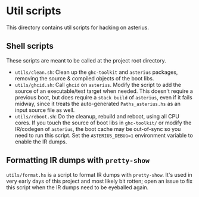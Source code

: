 # Util scripts

This directory contains util scripts for hacking on asterius.

## Shell scripts

These scripts are meant to be called at the project root directory.

* `utils/clean.sh`: Clean up the `ghc-toolkit` and `asterius` packages, removing
  the source & compiled objects of the boot libs.
* `utils/ghcid.sh`: Call `ghcid` on `asterius`. Modify the script to add the
  source of an executable/test target when needed. This doesn't require a
  previous boot, but does require a `stack build` of `asterius`, even if it
  fails midway, since it treats the auto-generated `Paths_asterius.hs` as an
  input source file as well.
* `utils/reboot.sh`: Do the cleanup, rebuild and reboot, using all CPU cores. If
  you touch the source of boot libs in `ghc-toolkit/` or modify the IR/codegen
  of `asterius`, the boot cache may be out-of-sync so you need to run this
  script. Set the `ASTERIUS_DEBUG=1` environment variable to enable the IR
  dumps.

## Formatting IR dumps with `pretty-show`

`utils/format.hs` is a script to format IR dumps with `pretty-show`. It's used
in very early days of this project and most likely bit rotten; open an issue to
fix this script when the IR dumps need to be eyeballed again.
